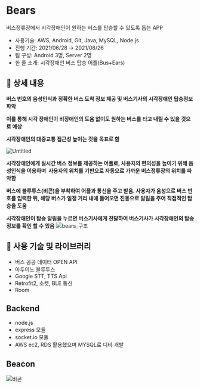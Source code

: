 # Bears
버스정류장에서 시각장애인이 원하는 버스를 탑승할 수 있도록 돕는 APP

- 사용기술: AWS, Android, Git, Java, MySQL, Node.js
- 진행 기간: 2021/06/28 → 2021/08/26
- 팀 구성: Android 3명, Server 2명
- 한 줄 소개: 시각장애인 버스 탑승 어플(Bus+Ears)

## 📖 상세 내용

**버스 번호의 음성인식과 정확한 버스 도착 정보 제공 및 버스기사의 시각장애인 탑승정보 파악**

**이를 통해 시각 장애인이 비장애인의 도움 없이도 원하는 버스를 타고 내릴 수 있을 것으로 예상**

**시각장애인의 대중교통 접근성 높이는 것을 목표로 함**

![Untitled](https://user-images.githubusercontent.com/55080677/139180978-c15651c0-7080-43bd-ae23-6337fec147ab.png)


**시각장애인에게 실시간 버스 정보를 제공하는 어플로, 사용자의 편의성을 높이기 위해 음성인식을 이용하며  사용자의 위치를 기반으로 자동으로 가까운 버스정류장의 위치를 파악함**

**버스에 블루투스(비콘)을 부착하여 어플과 통신을 주고 받음. 사용자가 음성으로 버스 번호를 입력한 뒤, 해당 버스가 일정 거리 내에 들어오면 진동으로 알림을 주어 직접적인 탑승을 도움**

**시각장애인이 탑승 알림을 누르면 버스기사에게 전달하여 버스기사가 시각장애인의 탑승정보를 확인 할 수 있음**
![bears_구조](https://user-images.githubusercontent.com/55080677/139181092-76fa4825-c654-4f71-be03-c97544d11628.png)

## 🔧 사용 기술 및 라이브러리

- 버스 공공 데이터 OPEN API
- 아두이노 블루투스
- Google STT, TTS Api
- Retrofit2, 소켓, BLE 통신
- Room

## Backend
- node.js
- express 모듈
- socket.io 모듈
- AWS ec2, RDS 활용했으며 MYSQL로 디비 개발

## Beacon
![비콘](https://user-images.githubusercontent.com/55080677/139181370-f2682873-2d43-458a-ba5d-99139ada8192.png)

